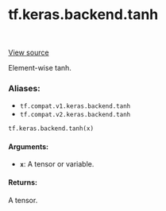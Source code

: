 <div itemscope itemtype="http://developers.google.com/ReferenceObject">
<meta itemprop="name" content="tf.keras.backend.tanh" />
<meta itemprop="path" content="Stable" />
</div>

# tf.keras.backend.tanh

<!-- Insert buttons -->

<table class="tfo-notebook-buttons tfo-api" align="left">
</table>

<a target="_blank" href="/code/stable/tensorflow/python/keras/backend.py">View source</a>



<!-- Start diff -->
Element-wise tanh.

### Aliases:

* `tf.compat.v1.keras.backend.tanh`
* `tf.compat.v2.keras.backend.tanh`


``` python
tf.keras.backend.tanh(x)
```



<!-- Placeholder for "Used in" -->


#### Arguments:


* <b>`x`</b>: A tensor or variable.


#### Returns:

A tensor.
